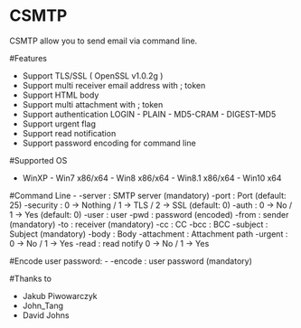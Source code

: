 # CSMTP

CSMTP allow you to send email via command line.

#Features
  - Support TLS/SSL ( OpenSSL v1.0.2g )
  - Support multi receiver email address with ; token
  - Support HTML body
  - Support multi attachment with ; token
  - Support authentication LOGIN - PLAIN - MD5-CRAM - DIGEST-MD5
  - Support urgent flag
  - Support read notification
  - Support password encoding for command line
  
#Supported OS
  - WinXP - Win7 x86/x64 - Win8 x86/x64 - Win8.1 x86/x64 - Win10 x64

#Command Line
	- -server <string>: SMTP server (mandatory)
  -port <number>: Port (default: 25)
  -security <number>: 0 -> Nothing / 1 -> TLS / 2 -> SSL (default: 0)
	-auth <number>: 0 -> No / 1 -> Yes (default: 0)
	-user <string>: user
	-pwd <string>: password (encoded)
	-from <string>: sender (mandatory)
	-to <string>: receiver (mandatory)
	-cc <string>: CC
	-bcc <string>: BCC
	-subject <string>: Subject (mandatory)
  -body <string>: Body
	-attachment <string>: Attachment path
	-urgent <number>: 0 -> No / 1 -> Yes
	-read <number>: read notify 0 -> No / 1 -> Yes
	
#Encode user password:
	- -encode <string>: user password (mandatory)

#Thanks to
  - Jakub Piwowarczyk
  - John_Tang
  - David Johns
